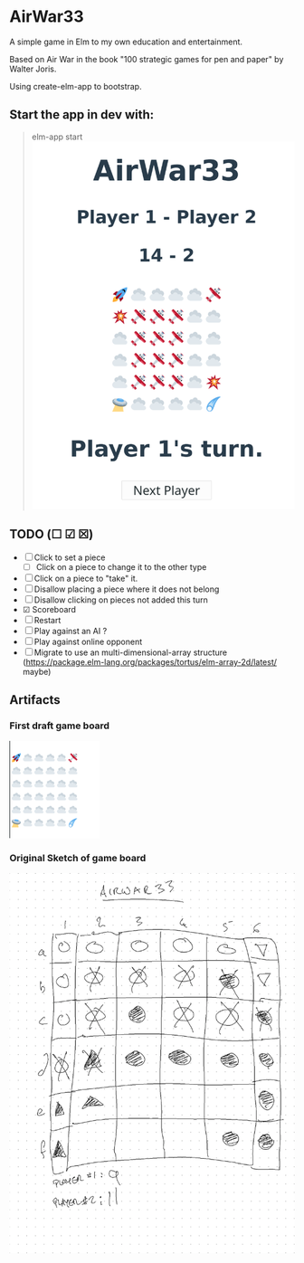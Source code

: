 # AirWar33

A simple game in Elm to my own education and entertainment.

Based on Air War in the book "100 strategic games for pen and paper" by Walter Joris.

Using create-elm-app to bootstrap.


## Start the app in dev with:
> elm-app start
![Board as of 20 October 2020](https://raw.githubusercontent.com/lancew/AirWar33/main/board-2.png)
 

## TODO (☐ ☑ ☒)
* ☐ Click to set a piece
    * ☐ Click on a piece to change it to the other type
* ☐ Click on a piece to "take" it.
* ☐ Disallow placing a piece where it does not belong
* ☐ Disallow clicking on pieces not added this turn
* ☑ Scoreboard
* ☐ Restart
* ☐ Play against an AI ?
* ☐ Play against online opponent
* ☐ Migrate to use an multi-dimensional-array structure (https://package.elm-lang.org/packages/tortus/elm-array-2d/latest/ maybe)

## Artifacts

### First draft game board
![Screenshot of initial game baord](https://raw.githubusercontent.com/lancew/AirWar33/main/board-1.png)

### Original Sketch of game board
![sketch of gameboard](https://raw.githubusercontent.com/lancew/AirWar33/main/design-1.png)